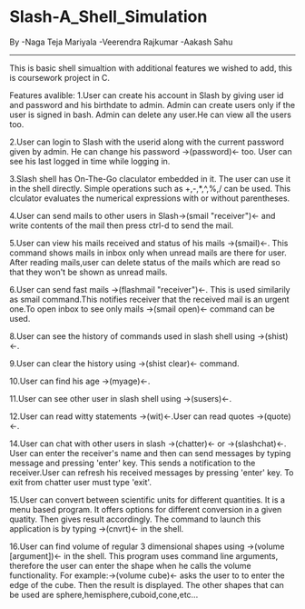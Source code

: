 # Slash-A_Shell_Simulation
By
	-Naga Teja Mariyala
	-Veerendra Rajkumar
	-Aakash Sahu
	
----------------------------------------------------------------------------------------------
This is basic shell simualtion with additional features we wished to add, this is coursework project in C.

Features avalible:
1.User can create his account in Slash by giving user id and password and his birthdate to admin.
  Admin can create users only if the user is signed in bash.
  Admin can delete any user.He can view all the users too.

2.User can login to Slash with the userid along with the current password given by admin.
  He can change his password ->(password)<- too.
  User can see his last logged in time while logging in.

3.Slash shell has On-The-Go claculator embedded in it.
  The user can use it in the shell directly.
  Simple operations such as +,-,*,^,%,/ can be used.
  This clculator evaluates the numerical expressions with or without parentheses.

4.User can send mails to other users in Slash->(smail "receiver")<- and 
  write contents of the mail then press ctrl-d to send the mail.

5.User can view his mails received and status of his mails ->(smail)<-.
  This command shows mails in inbox only when unread mails are there for user.
  After reading mails,user can delete status of the mails which are read so that they won't be shown as unread mails.

6.User can send fast mails ->(flashmail "receiver")<-.
 This is used similarily as smail command.This notifies receiver that the received mail is an urgent one.To open inbox to see only mails  ->(smail open)<-  command can be used.

8.User can see the history of commands used in slash shell using  ->(shist)<-. 

9.User can clear the history using  ->(shist clear)<-   command.

10.User can find his age ->(myage)<-.

11.User can see other user in slash shell using  ->(susers)<-.

12.User can read witty statements ->(wit)<-.User can read quotes ->(quote)<-.

14.User can chat with other users in slash ->(chatter)<- or ->(slashchat)<-.
   User can enter the receiver's name and then can send messages by typing message and pressing 'enter' key.
   This sends a notification to the receiver.User can refresh his received messages by pressing 'enter' key.
   To exit from chatter user must type 'exit'.

15.User can convert between scientific units for different quantities.
   It is a menu based program.
   It offers options for different conversion in a given quatity.
   Then gives result accordingly.
   The command to launch this application is by typing ->(cnvrt)<- in the shell.

16.User can find volume of regular 3 dimensional shapes using ->(volume [argument])<- in the shell.
   This program uses command line arguments, therefore the user can enter the shape when he calls
   the volume functionality. For example:->(volume cube)<-	asks the user to to enter the edge 
   of the cube. Then the result is displayed.
   The other shapes that can be used are sphere,hemisphere,cuboid,cone,etc...
